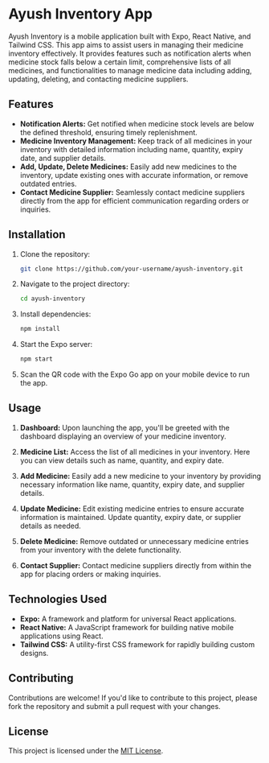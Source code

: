# Ayush Inventory App

Ayush Inventory is a mobile application built with Expo, React Native, and Tailwind CSS. This app aims to assist users in managing their medicine inventory effectively. It provides features such as notification alerts when medicine stock falls below a certain limit, comprehensive lists of all medicines, and functionalities to manage medicine data including adding, updating, deleting, and contacting medicine suppliers.

## Features

- **Notification Alerts:** Get notified when medicine stock levels are below the defined threshold, ensuring timely replenishment.
- **Medicine Inventory Management:** Keep track of all medicines in your inventory with detailed information including name, quantity, expiry date, and supplier details.
- **Add, Update, Delete Medicines:** Easily add new medicines to the inventory, update existing ones with accurate information, or remove outdated entries.
- **Contact Medicine Supplier:** Seamlessly contact medicine suppliers directly from the app for efficient communication regarding orders or inquiries.

## Installation

1. Clone the repository:

   ```bash
   git clone https://github.com/your-username/ayush-inventory.git
   ```

2. Navigate to the project directory:

   ```bash
   cd ayush-inventory
   ```

3. Install dependencies:

   ```bash
   npm install
   ```

4. Start the Expo server:

   ```bash
   npm start
   ```

5. Scan the QR code with the Expo Go app on your mobile device to run the app.

## Usage

1. **Dashboard:** Upon launching the app, you'll be greeted with the dashboard displaying an overview of your medicine inventory.

2. **Medicine List:** Access the list of all medicines in your inventory. Here you can view details such as name, quantity, and expiry date.

3. **Add Medicine:** Easily add a new medicine to your inventory by providing necessary information like name, quantity, expiry date, and supplier details.

4. **Update Medicine:** Edit existing medicine entries to ensure accurate information is maintained. Update quantity, expiry date, or supplier details as needed.

5. **Delete Medicine:** Remove outdated or unnecessary medicine entries from your inventory with the delete functionality.

6. **Contact Supplier:** Contact medicine suppliers directly from within the app for placing orders or making inquiries.

## Technologies Used

- **Expo:** A framework and platform for universal React applications.
- **React Native:** A JavaScript framework for building native mobile applications using React.
- **Tailwind CSS:** A utility-first CSS framework for rapidly building custom designs.

## Contributing

Contributions are welcome! If you'd like to contribute to this project, please fork the repository and submit a pull request with your changes.

## License

This project is licensed under the [MIT License](LICENSE).

